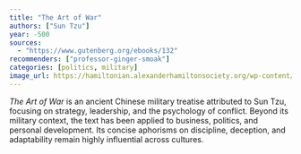 ```yaml
---
title: "The Art of War"
authors: ["Sun Tzu"]
year: -500
sources:
  - "https://www.gutenberg.org/ebooks/132"
recommenders: ["professor-ginger-smoak"]
categories: [politics, military]
image_url: https://hamiltonian.alexanderhamiltonsociety.org/wp-content/uploads/2024/08/artofwar-1000x486.jpeg
---
```


*The Art of War* is an ancient Chinese military treatise attributed to Sun Tzu, focusing on strategy, leadership, and the psychology of conflict. Beyond its military context, the text has been applied to business, politics, and personal development. Its concise aphorisms on discipline, deception, and adaptability remain highly influential across cultures.
